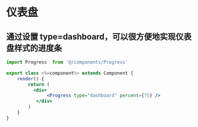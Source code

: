 #  仪表盘
## 通过设置 type=dashboard，可以很方便地实现仪表盘样式的进度条
   
````jsx
import Progress  from '@/components/Progress'

export class <%=component%> extends Component {
    render() {
        return (
          <div>
               <Progress type="dashboard" percent={75} />
           </div>
        )
    }
}
````